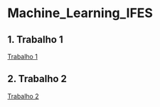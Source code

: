 # Machine_Learning_IFES
## 1. Trabalho 1  
[Trabalho 1](Trabalho1_SVM_Classifier_Marcelo_Passamai_Mendes.ipynb)  
## 2. Trabalho 2  
[Trabalho 2](.)
